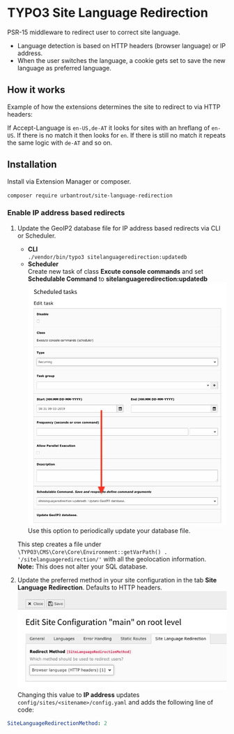 # TYPO3 Site Language Redirection

PSR-15 middleware to redirect user to correct site language.

- Language detection is based on HTTP headers (browser language) or IP address.
- When the user switches the language, a cookie gets set to save the new language as preferred language.

## How it works

Example of how the extensions determines the site to redirect to via HTTP headers:

If Accept-Language is `en-US,de-AT` it looks for sites with an hreflang of `en-US`. If there is no match it then looks for `en`. If there is still no match it repeats the same logic with `de-AT` and so on.

## Installation

Install via Extension Manager or composer.  

`composer require urbantrout/site-language-redirection`

### Enable IP address based redirects

1. Update the GeoIP2 database file for IP address based redirects via CLI or Scheduler.
    * **CLI**  
    `./vendor/bin/typo3 sitelanguageredirection:updatedb`
    * **Scheduler**  
    Create new task of class **Excute console commands** and set **Schedulable Command** to **sitelanguageredirection:updatedb**  
    ![Settings of new scheduler task](Documentation/Images/scheduler.png)  
    Use this option to periodically update your database file.
    
    This step creates a file under `\TYPO3\CMS\Core\Core\Environment::getVarPath() . '/sitelanguageredirection/'` with all the geolocation information.  
    **Note:** This does not alter your SQL database.
2. Update the preferred method in your site configuration in the tab **Site Language Redirection**. Defaults to HTTP headers.  
![Screenshot of Site Language Redirection tab in site configuration](Documentation/Images/site-config.png)  
Changing this value to **IP address** updates `config/sites/<sitename>/config.yaml` and adds the following line of code:  
```yaml
SiteLanguageRedirectionMethod: 2
```
